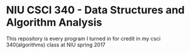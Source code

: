 # NIU CSCI 340 - Data Structures and Algorithm Analysis
This repository is every program I turned in for credit in my csci 340(algorithms) class at NIU spring 2017
